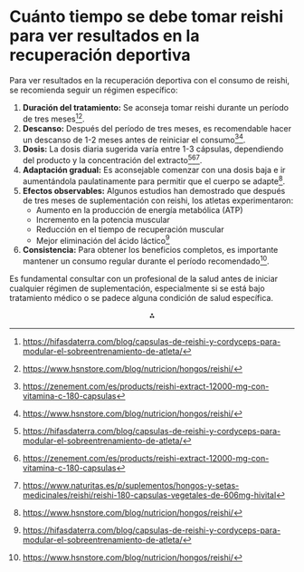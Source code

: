 # Cuánto tiempo se debe tomar reishi para ver resultados en la recuperación deportiva

Para ver resultados en la recuperación deportiva con el consumo de reishi, se recomienda seguir un régimen específico:

1. **Duración del tratamiento:** Se aconseja tomar reishi durante un período de tres meses[^1][^6].
2. **Descanso:** Después del período de tres meses, es recomendable hacer un descanso de 1-2 meses antes de reiniciar el consumo[^2][^6].
3. **Dosis:** La dosis diaria sugerida varía entre 1-3 cápsulas, dependiendo del producto y la concentración del extracto[^1][^2][^4].
4. **Adaptación gradual:** Es aconsejable comenzar con una dosis baja e ir aumentándola paulatinamente para permitir que el cuerpo se adapte[^6].
5. **Efectos observables:** Algunos estudios han demostrado que después de tres meses de suplementación con reishi, los atletas experimentaron:
    - Aumento en la producción de energía metabólica (ATP)
    - Incremento en la potencia muscular
    - Reducción en el tiempo de recuperación muscular
    - Mejor eliminación del ácido láctico[^1]
6. **Consistencia:** Para obtener los beneficios completos, es importante mantener un consumo regular durante el período recomendado[^6].

Es fundamental consultar con un profesional de la salud antes de iniciar cualquier régimen de suplementación, especialmente si se está bajo tratamiento médico o se padece alguna condición de salud específica.

<div style="text-align: center">⁂</div>

[^1]: https://hifasdaterra.com/blog/capsulas-de-reishi-y-cordyceps-para-modular-el-sobreentrenamiento-de-atleta/

[^2]: https://zenement.com/es/products/reishi-extract-12000-mg-con-vitamina-c-180-capsulas

[^3]: https://www.menshealth.com/es/nutricion-dietetica/a36150628/hongo-reishi-beneficios-nutrientes-propiedades-nutricionales/

[^4]: https://www.naturitas.es/p/suplementos/hongos-y-setas-medicinales/reishi/reishi-180-capsulas-vegetales-de-606mg-hivital

[^5]: https://www.youtube.com/watch?v=kp-PZFMQsFM

[^6]: https://www.hsnstore.com/blog/nutricion/hongos/reishi/

[^7]: https://paleobull.com/blogs/estilo-paleo/que-es-el-reishi

[^8]: https://myprotein.es/thezone/suplementos/hongo-reishi-beneficios/

